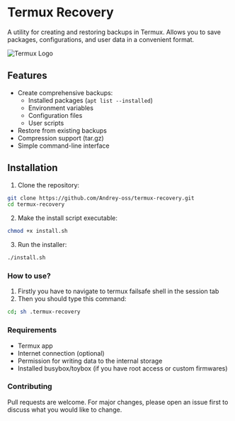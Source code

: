 # Termux Recovery

A utility for creating and restoring backups in Termux. Allows you to save packages, configurations, and user data in a convenient format.

![Termux Logo](https://raw.githubusercontent.com/termux/termux-app/master/app/src/main/res/mipmap-xxxhdpi/ic_launcher.png)

## Features

- Create comprehensive backups:
  - Installed packages (`apt list --installed`)
  - Environment variables
  - Configuration files
  - User scripts
- Restore from existing backups
- Compression support (tar.gz)
- Simple command-line interface

## Installation

1. Clone the repository:
```bash
git clone https://github.com/Andrey-oss/termux-recovery.git
cd termux-recovery
```
2. Make the install script executable:
```bash
chmod +x install.sh
```

3. Run the installer:
```bash
./install.sh
```

### How to use?
1. Firstly you have to navigate to termux failsafe shell in the session tab
2. Then you should type this command:
```bash
cd; sh .termux-recovery
```

### Requirements
* Termux app
* Internet connection (optional)
* Permission for writing data to the internal storage
* Installed busybox/toybox (if you have root access or custom firmwares)

### Contributing
Pull requests are welcome. For major changes, please open an issue first to discuss what you would like to change.
